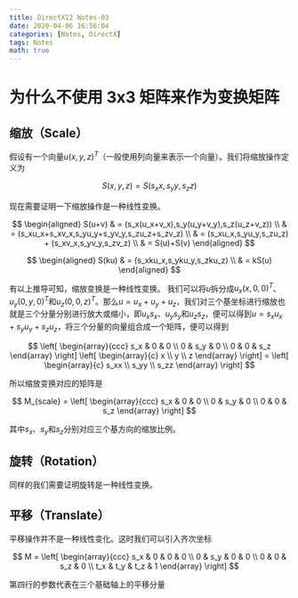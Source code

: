 ```yaml
---
title: DirectX12 Notes-03
date: 2020-04-06 16:56:04
categories: [Notes, DirectX]
tags: Notes
math: true
---
```


# 为什么不使用 3x3 矩阵来作为变换矩阵

## 缩放（Scale）

假设有一个向量$u(x,y,z)^T$（一般使用列向量来表示一个向量）。我们将缩放操作定义为

$$
S(x,y,z)=S(s_xx,s_yy,s_zz)
$$

现在需要证明一下缩放操作是一种线性变换。

$$
\begin{aligned}
S(u+v)
& = (s_x(u_x+v_x),s_y(u_y+v_y),s_z(u_z+v_z))        \\
& = (s_xu_x+s_xv_x,s_yu_y+s_yv_y,s_zu_z+s_zv_z)     \\
& = (s_xu_x,s_yu_y,s_zu_z) + (s_xv_x,s_yv_y,s_zv_z) \\
& = S(u)+S(v)
\end{aligned}
$$

$$
\begin{aligned}
S(ku)
& = (s_xku_x,s_yku_y,s_zku_z) \\
& = kS(u)
\end{aligned}
$$

有以上推导可知，缩放变换是一种线性变换。
我们可以将$u$拆分成$u_x(x,0,0)^T$、$u_y(0,y,0)^T$和$u_z(0,0,z)^T$。那么$u=u_x+u_y+u_z$，我们对三个基坐标进行缩放也就是三个分量分别进行放大或缩小，即$u_xs_x$、$u_ys_y$和$u_zs_z$，便可以得到$u=s_xu_x+s_yu_y+s_zu_z$，将三个分量的向量组合成一个矩阵，便可以得到

$$
\left[
    \begin{array}{ccc}
    s_x & 0   & 0 \\
    0   & s_y & 0 \\
    0   & 0   & s_z
    \end{array}
\right] \left[
    \begin{array}{c}
    x \\
    y \\
    z
    \end{array}
\right] = \left[
    \begin{array}{c}
    s_xx \\
    s_yy \\
    s_zz
    \end{array}
\right]
$$

所以缩放变换对应的矩阵是

$$
M_{scale} = \left[
    \begin{array}{ccc}
    s_x & 0   & 0 \\
    0   & s_y & 0 \\
    0   & 0   & s_z
    \end{array}
\right]
$$

其中$s_x$、$s_y$和$s_z$分别对应三个基方向的缩放比例。

## 旋转（Rotation）

同样的我们需要证明旋转是一种线性变换。

## 平移（Translate）

平移操作并不是一种线性变化。这时我们可以引入齐次坐标

$$
M = \left[
    \begin{array}{ccc}
    s_x & 0   & 0   & 0  \\
    0   & s_y & 0   & 0  \\
    0   & 0   & s_z & 0 \\
    t_x & t_y & t_z & 1
    \end{array}
\right]
$$

第四行的参数代表在三个基础轴上的平移分量
